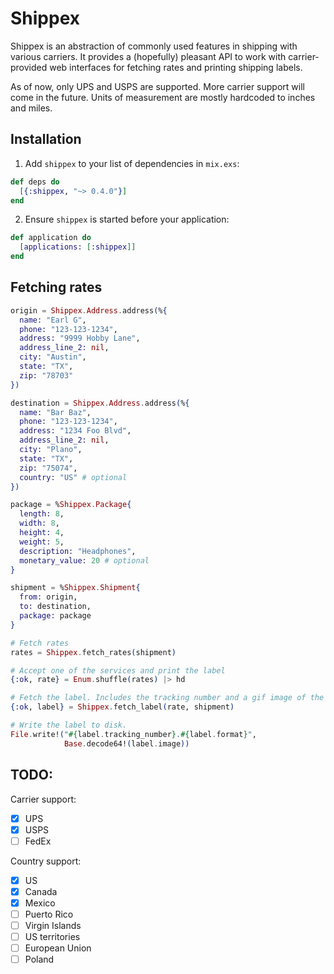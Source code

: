 # Shippex

Shippex is an abstraction of commonly used features in shipping with various carriers. It provides a (hopefully) pleasant API to work with carrier-provided web interfaces for fetching rates and printing shipping labels.

As of now, only UPS and USPS are supported. More carrier support will come in the future. Units of measurement are mostly hardcoded to inches and miles.

## Installation

1. Add `shippex` to your list of dependencies in `mix.exs`:

```elixir
def deps do
  [{:shippex, "~> 0.4.0"}]
end
```

2. Ensure `shippex` is started before your application:

```elixir
def application do
  [applications: [:shippex]]
end
```

## Fetching rates

```elixir
origin = Shippex.Address.address(%{
  name: "Earl G",
  phone: "123-123-1234",
  address: "9999 Hobby Lane",
  address_line_2: nil,
  city: "Austin",
  state: "TX",
  zip: "78703"
})

destination = Shippex.Address.address(%{
  name: "Bar Baz",
  phone: "123-123-1234",
  address: "1234 Foo Blvd",
  address_line_2: nil,
  city: "Plano",
  state: "TX",
  zip: "75074",
  country: "US" # optional
})

package = %Shippex.Package{
  length: 8,
  width: 8,
  height: 4,
  weight: 5,
  description: "Headphones",
  monetary_value: 20 # optional
}

shipment = %Shippex.Shipment{
  from: origin,
  to: destination,
  package: package
}

# Fetch rates
rates = Shippex.fetch_rates(shipment)

# Accept one of the services and print the label
{:ok, rate} = Enum.shuffle(rates) |> hd

# Fetch the label. Includes the tracking number and a gif image of the label.
{:ok, label} = Shippex.fetch_label(rate, shipment)

# Write the label to disk.
File.write!("#{label.tracking_number}.#{label.format}",
            Base.decode64!(label.image))
```

## TODO:

Carrier support:

- [x] UPS
- [x] USPS
- [ ] FedEx

Country support:

- [x] US
- [x] Canada
- [x] Mexico
- [ ] Puerto Rico
- [ ] Virgin Islands
- [ ] US territories
- [ ] European Union
- [ ] Poland
